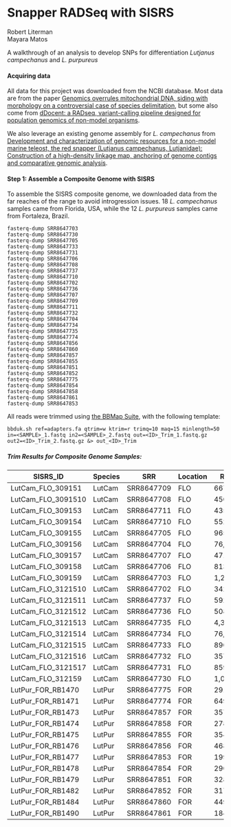 # Snapper RADSeq with SISRS
Robert Literman  
Mayara Matos  

A walkthrough of an analysis to develop SNPs for differentiation *Lutjanus campechanus* and *L. purpureus*

#### Acquiring data
All data for this project was downloaded from the NCBI database. Most data are from the paper [Genomics overrules mitochondrial DNA, siding with morphology on a controversial case of species delimitation](https://royalsocietypublishing.org/doi/full/10.1098/rspb.2018.2924), but some also come from [dDocent: a RADseq, variant-calling pipeline designed for population genomics of non-model organisms](https://peerj.com/articles/431/).  

We also leverage an existing genome assembly for *L. campechanus* from [Development and characterization of genomic resources for a non-model marine teleost, the red snapper (Lutjanus campechanus, Lutjanidae): Construction of a high-density linkage map, anchoring of genome contigs and comparative genomic analysis](https://pubmed.ncbi.nlm.nih.gov/32348345/).

#### Step 1: Assemble a Composite Genome with SISRS

To assemble the SISRS composite genome, we downloaded data from the far reaches of the range to avoid introgression issues. 18 *L. campechanus* samples came from Florida, USA, while the 12 *L. purpureus* samples came from Fortaleza, Brazil.

```
fasterq-dump SRR8647703
fasterq-dump SRR8647730
fasterq-dump SRR8647705
fasterq-dump SRR8647733
fasterq-dump SRR8647731
fasterq-dump SRR8647706
fasterq-dump SRR8647708
fasterq-dump SRR8647737
fasterq-dump SRR8647710
fasterq-dump SRR8647702
fasterq-dump SRR8647736
fasterq-dump SRR8647707
fasterq-dump SRR8647709
fasterq-dump SRR8647711
fasterq-dump SRR8647732
fasterq-dump SRR8647704
fasterq-dump SRR8647734
fasterq-dump SRR8647735
fasterq-dump SRR8647774
fasterq-dump SRR8647856
fasterq-dump SRR8647860
fasterq-dump SRR8647857
fasterq-dump SRR8647855
fasterq-dump SRR8647851
fasterq-dump SRR8647852
fasterq-dump SRR8647775
fasterq-dump SRR8647854
fasterq-dump SRR8647858
fasterq-dump SRR8647861
fasterq-dump SRR8647853
```

All reads were trimmed using [the BBMap Suite](https://jgi.doe.gov/data-and-tools/bbtools/bb-tools-user-guide/bbmap-guide/), with the following template:

```
bbduk.sh ref=adapters.fa qtrim=w ktrim=r trimq=10 maq=15 minlength=50 in=<SAMPLE>_1.fastq in2=<SAMPLE>_2.fastq out=<ID>_Trim_1.fastq.gz out2=<ID>_Trim_2.fastq.gz &> out_<ID>_Trim
```

##### Trim Results for Composite Genome Samples:

| SISRS_ID           | Species | SRR        | Location | Raw_Bases     | Trim_Bases    | Percent_Surviving |
|--------------------|---------|------------|----------|---------------|---------------|-------------------|
| LutCam_FLO_309151  | LutCam  | SRR8647709 | FLO      | 667,967,160   | 663,626,232   | 99.4%             |
| LutCam_FLO_3091510 | LutCam  | SRR8647708 | FLO      | 450,500,680   | 447,409,158   | 99.3%             |
| LutCam_FLO_309153  | LutCam  | SRR8647711 | FLO      | 435,984,224   | 433,193,524   | 99.4%             |
| LutCam_FLO_309154  | LutCam  | SRR8647710 | FLO      | 552,557,052   | 548,489,811   | 99.3%             |
| LutCam_FLO_309155  | LutCam  | SRR8647705 | FLO      | 965,835,900   | 958,823,685   | 99.3%             |
| LutCam_FLO_309156  | LutCam  | SRR8647704 | FLO      | 76,794,044    | 76,011,650    | 99.0%             |
| LutCam_FLO_309157  | LutCam  | SRR8647707 | FLO      | 471,330,568   | 468,201,406   | 99.3%             |
| LutCam_FLO_309158  | LutCam  | SRR8647706 | FLO      | 813,855,496   | 808,440,539   | 99.3%             |
| LutCam_FLO_309159  | LutCam  | SRR8647703 | FLO      | 1,221,925,496 | 1,213,615,041 | 99.3%             |
| LutCam_FLO_3121510 | LutCam  | SRR8647702 | FLO      | 342,840,548   | 340,688,507   | 99.4%             |
| LutCam_FLO_3121511 | LutCam  | SRR8647737 | FLO      | 592,263,940   | 588,278,760   | 99.3%             |
| LutCam_FLO_3121512 | LutCam  | SRR8647736 | FLO      | 508,879,200   | 505,517,324   | 99.3%             |
| LutCam_FLO_3121513 | LutCam  | SRR8647735 | FLO      | 4,339,044     | 4,275,507     | 98.5%             |
| LutCam_FLO_3121514 | LutCam  | SRR8647734 | FLO      | 76,723,352    | 76,221,186    | 99.3%             |
| LutCam_FLO_3121515 | LutCam  | SRR8647733 | FLO      | 890,805,888   | 884,757,136   | 99.3%             |
| LutCam_FLO_3121516 | LutCam  | SRR8647732 | FLO      | 357,616,380   | 355,015,136   | 99.3%             |
| LutCam_FLO_3121517 | LutCam  | SRR8647731 | FLO      | 859,824,044   | 854,064,734   | 99.3%             |
| LutCam_FLO_312159  | LutCam  | SRR8647730 | FLO      | 1,083,195,112 | 1,075,464,493 | 99.3%             |
| LutPur_FOR_RB1470  | LutPur  | SRR8647775 | FOR      | 291,538,624   | 290,191,436   | 99.5%             |
| LutPur_FOR_RB1471  | LutPur  | SRR8647774 | FOR      | 649,634,368   | 646,790,826   | 99.6%             |
| LutPur_FOR_RB1473  | LutPur  | SRR8647857 | FOR      | 357,482,736   | 355,910,654   | 99.6%             |
| LutPur_FOR_RB1474  | LutPur  | SRR8647858 | FOR      | 278,134,664   | 276,805,476   | 99.5%             |
| LutPur_FOR_RB1475  | LutPur  | SRR8647855 | FOR      | 354,623,752   | 352,967,774   | 99.5%             |
| LutPur_FOR_RB1476  | LutPur  | SRR8647856 | FOR      | 468,521,464   | 466,353,392   | 99.5%             |
| LutPur_FOR_RB1477  | LutPur  | SRR8647853 | FOR      | 199,164,820   | 198,349,227   | 99.6%             |
| LutPur_FOR_RB1478  | LutPur  | SRR8647854 | FOR      | 290,538,960   | 289,353,176   | 99.6%             |
| LutPur_FOR_RB1479  | LutPur  | SRR8647851 | FOR      | 328,873,116   | 327,420,597   | 99.6%             |
| LutPur_FOR_RB1482  | LutPur  | SRR8647852 | FOR      | 317,632,744   | 316,219,035   | 99.6%             |
| LutPur_FOR_RB1484  | LutPur  | SRR8647860 | FOR      | 449,679,208   | 447,563,686   | 99.5%             |
| LutPur_FOR_RB1490  | LutPur  | SRR8647861 | FOR      | 184,981,528   | 184,003,621   | 99.5%             |

